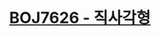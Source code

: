 # [BOJ7626 - 직사각형](https://www.acmicpc.net/problem/7626)
<!--tags: compression, ds, segtree, sweeping-->
